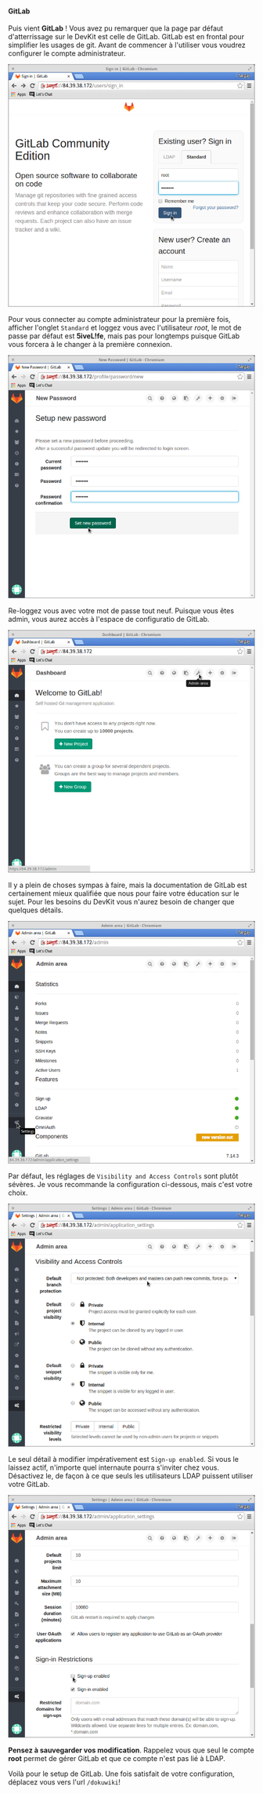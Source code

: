 
#### GitLab

Puis vient **GitLab** ! Vous avez pu remarquer que la page par défaut d'atterrissage sur le DevKit
est celle de GitLab. GitLab est en frontal pour simplifier les usages de git. Avant de commencer à l'utiliser
vous voudrez configurer le compte administrateur.

![GitLab log in to admin account](img/gitlab_root_login.png)

Pour vous connecter au compte administrateur pour la première fois, afficher l'onglet `Standard`
et loggez vous avec l'utilisateur *root*, le mot de passe par défaut est **5iveL!fe**, mais pas pour
longtemps puisque GitLab vous forcera à le changer à la première connexion.

![GitLab change root password](img/gitlab_new_pw.png)

Re-loggez vous avec votre mot de passe tout neuf. Puisque vous êtes admin, vous aurez accès à l'espace de
configuratio de GitLab.

![GitLab go to admin section](img/gitlab_to_admin.png)

Il y a plein de choses sympas à faire, mais la documentation de GitLab est certainement mieux qualifiée
que nous pour faire votre éducation sur le sujet. Pour les besoins du DevKit vous n'aurez besoin de changer
que quelques détails.

![GitLab go to admin settings section](img/gitlab_to_settings.png)

Par défaut, les réglages de `Visibility and Access Controls` sont plutôt sévères. Je vous recommande
la configuration ci-dessous, mais c'est votre choix.

![GitLab settings: Visibility and Access Controls](img/gitlab_settings1.png)

Le seul détail à modifier impérativement est `Sign-up enabled`. Si vous le laissez actif, n'importe quel
internaute pourra s'inviter chez vous. Désactivez le, de façon à ce que seuls les utilisateurs LDAP puissent
utiliser votre GitLab.

![GitLab settings: Sign-in Restrictions](img/gitlab_settings2.png)

**Pensez à sauvegarder vos modification**. Rappelez vous que seul le compte **root** permet de gérer GitLab
et que ce compte n'est pas lié à LDAP.

Voilà pour le setup de GitLab. Une fois satisfait de votre configuration, déplacez vous vers l'url `/dokuwiki`!
